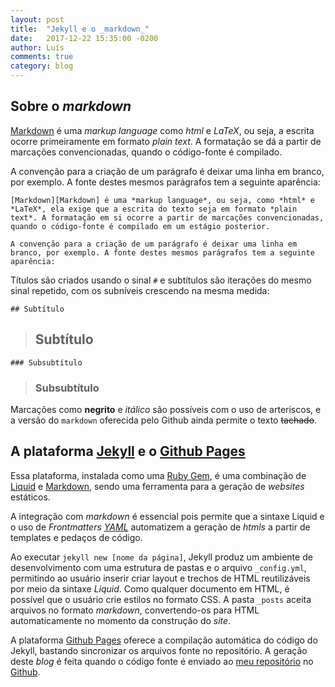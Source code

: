 ```yaml
---
layout: post
title:  "Jekyll e o _markdown_"
date:   2017-12-22 15:35:00 -0200
author: Luís
comments: true
category: blog
---
```


[Markdown]:https://daringfireball.net/projects/markdown/
[Jekyll]:https://jekyllrb.com/docs/home
[Liquid]:https://shopify.github.io/liquid/
[YAML]:yaml.org
[RubyGem]:https://en.wikipedia.org/wiki/RubyGems
[GithubPages]:https://pages.github.com
[Github]:https://www.github.com
[MeuGithub]:https://www.github.com/luigi-finando

## Sobre o *markdown*

[Markdown][Markdown] é uma *markup language* como *html* e *LaTeX*, ou seja, a escrita ocorre primeiramente em formato *plain text*. A formatação se dá a partir de marcações convencionadas, quando o código-fonte é compilado.

A convenção para a criação de um parágrafo é deixar uma linha em branco, por exemplo. A fonte destes mesmos parágrafos tem a seguinte aparência:

```plain-text
[Markdown][Markdown] é uma *markup language*, ou seja, como *html* e *LaTeX*, ela exige que a escrita do texto seja em formato *plain text*. A formatação em si ocorre a partir de marcações convencionadas, quando o código-fonte é compilado em um estágio posterior.

A convenção para a criação de um parágrafo é deixar uma linha em branco, por exemplo. A fonte destes mesmos parágrafos tem a seguinte aparência:
```

Títulos são criados usando o sinal ` # ` e subtítulos são iterações do mesmo sinal repetido, com os subníveis crescendo na mesma medida: 
```plain-text
## Subtítulo
```

> ## Subtítulo

```
### Subsubtítulo
```
> ### Subsubtítulo

Marcações como **negrito** e *itálico* são possíveis com o uso de arteriscos, e a versão do `markdown` oferecida pelo Github ainda permite o texto ~~tachado~~.

## A plataforma [Jekyll][Jekyll] e o [Github Pages][GithubPages]

Essa plataforma, instalada como uma [Ruby Gem][RubyGem], é uma combinação de [Liquid][Liquid] e [Markdown][Markdown], sendo uma ferramenta para a geração de *websites* estáticos.

A integração com *markdown* é essencial pois permite que a sintaxe Liquid e o uso de *Frontmatters [YAML][YAML]* automatizem a geração de *htmls* a partir de templates e pedaços de código. 

Ao executar `jekyll new [nome da página]`, Jekyll produz um ambiente de desenvolvimento com uma estrutura de pastas e o arquivo `_config.yml`, permitindo ao usuário inserir criar layout e trechos de HTML reutilizáveis por meio da sintaxe *Liquid*. Como qualquer documento em HTML, é possível que o usuário crie estilos no formato CSS. A pasta `_posts` aceita arquivos no formato *markdown*, convertendo-os para HTML automaticamente no momento da construção do *site*.

A plataforma [Github Pages][GithubPages] oferece a compilação automática do código do Jekyll, bastando sincronizar os arquivos fonte no repositório. A geração deste *blog* é feita quando o código fonte é enviado ao [meu repositório][MeuGithub] no [Github][Github].
